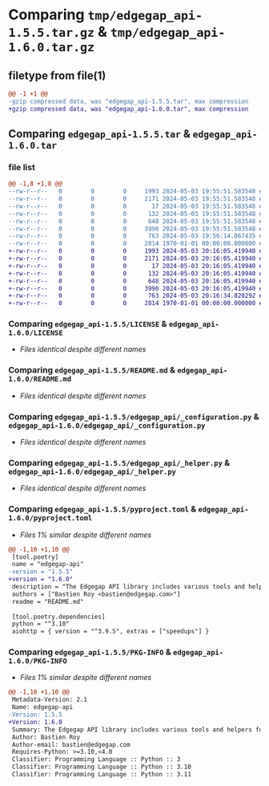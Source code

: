 # Comparing `tmp/edgegap_api-1.5.5.tar.gz` & `tmp/edgegap_api-1.6.0.tar.gz`

## filetype from file(1)

```diff
@@ -1 +1 @@
-gzip compressed data, was "edgegap_api-1.5.5.tar", max compression
+gzip compressed data, was "edgegap_api-1.6.0.tar", max compression
```

## Comparing `edgegap_api-1.5.5.tar` & `edgegap_api-1.6.0.tar`

### file list

```diff
@@ -1,8 +1,8 @@
--rw-r--r--   0        0        0     1993 2024-05-03 19:55:51.583548 edgegap_api-1.5.5/LICENSE
--rw-r--r--   0        0        0     2171 2024-05-03 19:55:51.583548 edgegap_api-1.5.5/README.md
--rw-r--r--   0        0        0       17 2024-05-03 19:55:51.583548 edgegap_api-1.5.5/edgegap_api/BUILD
--rw-r--r--   0        0        0      132 2024-05-03 19:55:51.583548 edgegap_api-1.5.5/edgegap_api/__init__.py
--rw-r--r--   0        0        0      648 2024-05-03 19:55:51.583548 edgegap_api-1.5.5/edgegap_api/_configuration.py
--rw-r--r--   0        0        0     3990 2024-05-03 19:55:51.583548 edgegap_api-1.5.5/edgegap_api/_helper.py
--rw-r--r--   0        0        0      763 2024-05-03 19:56:14.867435 edgegap_api-1.5.5/pyproject.toml
--rw-r--r--   0        0        0     2814 1970-01-01 00:00:00.000000 edgegap_api-1.5.5/PKG-INFO
+-rw-r--r--   0        0        0     1993 2024-05-03 20:16:05.419940 edgegap_api-1.6.0/LICENSE
+-rw-r--r--   0        0        0     2171 2024-05-03 20:16:05.419940 edgegap_api-1.6.0/README.md
+-rw-r--r--   0        0        0       17 2024-05-03 20:16:05.419940 edgegap_api-1.6.0/edgegap_api/BUILD
+-rw-r--r--   0        0        0      132 2024-05-03 20:16:05.419940 edgegap_api-1.6.0/edgegap_api/__init__.py
+-rw-r--r--   0        0        0      648 2024-05-03 20:16:05.419940 edgegap_api-1.6.0/edgegap_api/_configuration.py
+-rw-r--r--   0        0        0     3990 2024-05-03 20:16:05.419940 edgegap_api-1.6.0/edgegap_api/_helper.py
+-rw-r--r--   0        0        0      763 2024-05-03 20:16:34.820292 edgegap_api-1.6.0/pyproject.toml
+-rw-r--r--   0        0        0     2814 1970-01-01 00:00:00.000000 edgegap_api-1.6.0/PKG-INFO
```

### Comparing `edgegap_api-1.5.5/LICENSE` & `edgegap_api-1.6.0/LICENSE`

 * *Files identical despite different names*

### Comparing `edgegap_api-1.5.5/README.md` & `edgegap_api-1.6.0/README.md`

 * *Files identical despite different names*

### Comparing `edgegap_api-1.5.5/edgegap_api/_configuration.py` & `edgegap_api-1.6.0/edgegap_api/_configuration.py`

 * *Files identical despite different names*

### Comparing `edgegap_api-1.5.5/edgegap_api/_helper.py` & `edgegap_api-1.6.0/edgegap_api/_helper.py`

 * *Files identical despite different names*

### Comparing `edgegap_api-1.5.5/pyproject.toml` & `edgegap_api-1.6.0/pyproject.toml`

 * *Files 1% similar despite different names*

```diff
@@ -1,10 +1,10 @@
 [tool.poetry]
 name = "edgegap-api"
-version = "1.5.5"
+version = "1.6.0"
 description = "The Edgegap API library includes various tools and helpers for interacting with RESTful and other types of APIs. It is designed for use within the Edgegap organization."
 authors = ["Bastien Roy <bastien@edgegap.com>"]
 readme = "README.md"
 
 [tool.poetry.dependencies]
 python = "^3.10"
 aiohttp = { version = "^3.9.5", extras = ["speedups"] }
```

### Comparing `edgegap_api-1.5.5/PKG-INFO` & `edgegap_api-1.6.0/PKG-INFO`

 * *Files 1% similar despite different names*

```diff
@@ -1,10 +1,10 @@
 Metadata-Version: 2.1
 Name: edgegap-api
-Version: 1.5.5
+Version: 1.6.0
 Summary: The Edgegap API library includes various tools and helpers for interacting with RESTful and other types of APIs. It is designed for use within the Edgegap organization.
 Author: Bastien Roy
 Author-email: bastien@edgegap.com
 Requires-Python: >=3.10,<4.0
 Classifier: Programming Language :: Python :: 3
 Classifier: Programming Language :: Python :: 3.10
 Classifier: Programming Language :: Python :: 3.11
```

